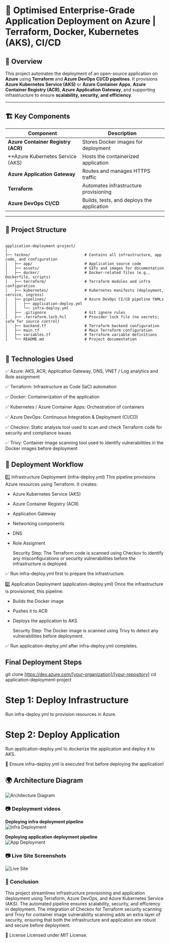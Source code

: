 # 🚀 **Optimised Enterprise-Grade Application Deployment on Azure | Terraform, Docker, Kubernetes (AKS), CI/CD**

## 📌 **Overview**  
This project automates the deployment of an open-source application on **Azure** using **Terraform** and **Azure DevOps CI/CD pipelines**. It provisions **Azure Kubernetes Service (AKS)** or **Azure Container Apps**, **Azure Container Registry (ACR)**, **Azure Application Gateway**, and supporting infrastructure to ensure **scalability, security, and efficiency**.

<!-- 🔹 **When Live the Site will show here**: [www.tecknosap.co.uk](http://www.tecknosap.co.uk) -->

---

## 🏗 **Key Components**  
| Component | Description |
|-----------|------------|
| **Azure Container Registry (ACR)** | Stores Docker images for deployment |
| **Azure Kubernetes Service (AKS)   | Hosts the containerized application |
| **Azure Application Gateway**      | Routes and manages HTTPS traffic |
| **Terraform**                      | Automates infrastructure provisioning |
| **Azure DevOps CI/CD**             | Builds, tests, and deploys the application |

---

## 📂 **Project Structure**  
```plaintext

application-deployment-project/
│
├── teckno/                        # Contains all infrastructure, app code, and configuration
│   ├── app/                       # Application source code
│   ├── assets/                    # GIFs and images for documentation
│   ├── docker/                    # Docker-related files (e.g., Dockerfile, scripts)
│   ├── terraform/                 # Terraform modules and infra configuration
│   ├── kubernetes/                # Kubernetes manifests (deployment, service, ingress)
│   ├── pipelines/                 # Azure DevOps CI/CD pipeline YAMLs
│   │   ├── application-deploy.yml
│   │   └── infra-deploy.yml
│   ├── .gitignore                 # Git ignore rules
│   ├── .terraform.lock.hcl        # Provider lock file (no secrets; safe for source control)
│   ├── backend.tf                 # Terraform backend configuration
│   ├── main.tf                    # Main Terraform configuration
│   ├── variables.tf               # Terraform variable definitions
│   └── README.md                  # Project documentation


````

## 🔧 Technologies Used

✅ Azure: AKS, ACR, Application Gateway, DNS, VNET / Log analytics and Role assignment

✅ Terraform: Infrastructure as Code (IaC) automation

✅ Docker: Containerization of the application

✅ Kubernetes / Azure Container Apps: Orchestration of containers

✅ Azure DevOps: Continuous Integration & Deployment (CI/CD)

✅ Checkov: Static analysis tool used to scan and check Terraform code for security and compliance issues

✅ Trivy: Container image scanning tool used to identify vulnerabilities in the Docker images before deployment

## 🚀 Deployment Workflow
1️⃣ Infrastructure Deployment (infra-deploy.yml)
This pipeline provisions Azure resources using Terraform. It creates:
- Azure Kubernetes Service (AKS)
- Azure Container Registry (ACR)
- Application Gateway
- Networking components
- DNS
- Role Assigment

  Security Step: The Terraform code is scanned using Checkov to identify any misconfigurations or security vulnerabilities before the infrastructure is deployed.

✅ Run infra-deploy.yml first to prepare the infrastructure.


2️⃣ Application Deployment (application-deploy.yml)
Once the infrastructure is provisioned, this pipeline:
- Builds the Docker image
- Pushes it to ACR
- Deploys the application to AKS

  Security Step: The Docker image is scanned using Trivy to detect any vulnerabilities before deployment.

✅ Run application-deploy.yml after infra-deploy.yml completes.

## Final Deployment Steps
git clone https://dev.azure.com/[your-organization]/[your-repository]
cd application-deployment-project
# Step 1: Deploy Infrastructure
Run infra-deploy.yml to provision resources in Azure.

# Step 2: Deploy Application
Run application-deploy.yml to dockerize the application and deploy it to AKS.

📌 Ensure infra-deploy.yml is executed first before deploying the application!

## 🌍 Architecture Diagram
![Architecture Diagram](./assets/aks.gif)

### 📷 Deployment videos  
**Deploying infra deployment pipeline**  
![Infra Deployment](./assets/infra-deployment.gif)

**Deploying application deployment pipeline**  
![App Deployment](./assets/application-deployment.gif)

### 📷 Live Site Screenshots
![Live Site](./assets/tecknosap.gif)


### 🏁 Conclusion
This project streamlines infrastructure provisioning and application deployment using Terraform, Azure DevOps, and Azure Kubernetes Service (AKS). The automated pipeline ensures scalability, security, and efficiency in deployment. The integration of Checkov for Terraform security scanning and Trivy for container image vulnerability scanning adds an extra layer of security, ensuring that both the infrastructure and application are robust and secure before deployment.

📜 License
Licensed under MIT License.

